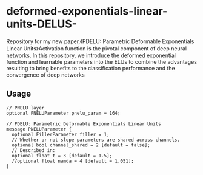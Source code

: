 # deformed-exponentials-linear-units-DELUS-
Repository for my new paper,《PDELU: Parametric Deformable Exponentials Linear Units》Activation function is the pivotal component of deep neural networks. In this repository, we introduce the deformed exponential function  and  learnable parameters into the ELUs  to combine the advantages resulting to bring benefits to the classification performance and the convergence of deep networks

## Usage

```
// PNELU layer
optional PNELUParameter pnelu_param = 164;

// PDELU: Parametric Deformable Exponentials Linear Units
message PNELUParameter {
  optional FillerParameter filler = 1;
  // Whether or not slope parameters are shared across channels.
  optional bool channel_shared = 2 [default = false];
  // Described in:
  optional float t = 3 [default = 1.5];
  //optional float namda = 4 [default = 1.051];
}

```